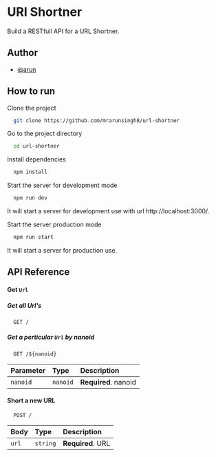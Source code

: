 # URl Shortner
Build a RESTfull API for a URL Shortner.

## Author
- [@arun](https://github.com/mrarunsingh8)

## How to run

Clone the project

```bash
  git clone https://github.com/mrarunsingh8/url-shortner
```

Go to the project directory

```bash
  cd url-shortner
```

Install dependencies

```bash
  npm install
```

Start the server for development mode

```bash
  npm run dev
```
It will start a server for development use with url http://localhost:3000/.

Start the server production mode

```bash
  npm run start
```
It will start a server for production use.


## API Reference

#### Get `Url`

##### Get all Url's

```http
  GET /
```

##### Get a perticular `Url` by nanoid

```http
  GET /${nanoid}
```

| Parameter | Type     | Description                       |
| :-------- | :------- | :-------------------------------- |
| `nanoid`      | `nanoid` | **Required**. nanoid |

#### Short a new URL

```http
  POST /
```

| Body | Type     | Description                       |
| :-------- | :------- | :-------------------------------- |
| `url`      | `string` | **Required**. URL |
